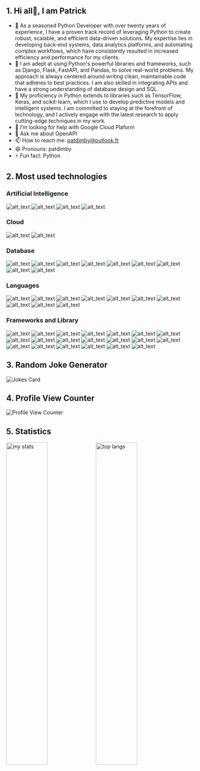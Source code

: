 ## 1. Hi all👋, I am Patrick

<!--
**patdimby/patdimby** is a ✨ _special_ ✨ repository because its `README.md` (this file) appears on your GitHub profile.

Here are some ideas to get you started:
-->

- 🔭 As a seasoned Python Developer with over twenty years of experience, I have a proven track record of leveraging Python to create robust, scalable, and efficient data-driven solutions. My expertise lies in developing back-end systems, data analytics platforms, and automating complex workflows, which have consistently resulted in increased efficiency and performance for my clients.
- 🌱 I am adept at using Python's powerful libraries and frameworks, such as Django, Flask, FastAPI, and Pandas, to solve real-world problems. My approach is always centered around writing clean, maintainable code that adheres to best practices. I am also skilled in integrating APIs and have a strong understanding of database design and SQL.
- 👯 My proficiency in Python extends to libraries such as TensorFlow, Keras, and scikit-learn, which I use to develop predictive models and intelligent systems. I am committed to staying at the forefront of technology, and I actively engage with the latest research to apply cutting-edge techniques in my work.
- 🤔 I’m looking for help with Google Cloud Plaform
- 💬 Ask me about OpenAPI
- 📫 How to reach me: patdimby@outlook.fr
- 😄 Pronouns: patdimby
- ⚡ Fun fact: Python
## 2. Most used technologies
### Artificial Intelligence
![ alt_text ]( https://img.shields.io/badge/ChatGPT-74aa9c?style=for-the-badge&logo=openai&logoColor=white )
![ alt_text ]( https://img.shields.io/badge/Keras-FF0000?style=for-the-badge&logo=keras&logoColor=white )
![ alt_text ]( https://img.shields.io/badge/PyTorch-EE4C2C?style=for-the-badge&logo=pytorch&logoColor=white )
![ alt_text ]( https://img.shields.io/badge/TensorFlow-FF6F00?style=for-the-badge&logo=tensorflow&logoColor=white )
###  Cloud
![ alt_text ]( https://img.shields.io/badge/Amazon_AWS-FF9900?style=for-the-badge&logo=amazonaws&logoColor=white )
![ alt_text ]( https://img.shields.io/badge/mix%20cloud-5000ff?style=for-the-badge&logo=mixcloud&logoColor=white )
### Database
![ alt_text ]( https://img.shields.io/badge/Amazon%20DynamoDB-4053D6?style=for-the-badge&logo=Amazon%20DynamoDB&logoColor=white )
![ alt_text ]( https://img.shields.io/badge/Cassandra-1287B1?style=for-the-badge&logo=apache%20cassandra&logoColor=white )
![ alt_text ]( https://img.shields.io/badge/Elastic_Search-005571?style=for-the-badge&logo=elasticsearch&logoColor=white )
![ alt_text ]( https://img.shields.io/badge/Microsoft%20SQL%20Server-CC2927?style=for-the-badge&logo=microsoft%20sql%20server&logoColor=white )
![ alt_text ]( https://img.shields.io/badge/MongoDB-4EA94B?style=for-the-badge&logo=mongodb&logoColor=white )
![ alt_text ]( https://img.shields.io/badge/MySQL-005C84?style=for-the-badge&logo=mysql&logoColor=white )
![ alt_text ]( https://img.shields.io/badge/Oracle-F80000?style=for-the-badge&logo=Oracle&logoColor=white )
![ alt_text ]( https://img.shields.io/badge/PostgreSQL-316192?style=for-the-badge&logo=postgresql&logoColor=white )
![ alt_text ]( https://img.shields.io/badge/redis-%23DD0031.svg?&style=for-the-badge&logo=redis&logoColor=white )
### Languages
![ alt_text ]( https://img.shields.io/badge/Python-3776AB?style=for-the-badge&logo=python&logoColor=white )
![ alt_text ]( https://img.shields.io/badge/C-00599C?style=for-the-badge&logo=c&logoColor=white )
![ alt_text ]( https://img.shields.io/badge/C%2B%2B-00599C?style=for-the-badge&logo=c%2B%2B&logoColor=white )
![ alt_text ]( https://img.shields.io/badge/C%23-239120?style=for-the-badge&logo=c-sharp&logoColor=white )
![ alt_text ]( https://img.shields.io/badge/Java-ED8B00?style=for-the-badge&logo=java&logoColor=white )
![ alt_text ]( https://img.shields.io/badge/JavaScript-F7DF1E?style=for-the-badge&logo=javascript&logoColor=black )
![ alt_text ]( https://img.shields.io/badge/HTML5-E34F26?style=for-the-badge&logo=html5&logoColor=white )
![ alt_text ]( https://img.shields.io/badge/JavaScript-323330?style=for-the-badge&logo=javascript&logoColor=F7DF1E )
![ alt_text ]( https://img.shields.io/badge/Ruby-CC342D?style=for-the-badge&logo=ruby&logoColor=white )
![ alt_text ](https://img.shields.io/badge/TypeScript-007ACC?style=for-the-badge&logo=typescript&logoColor=white)
### Frameworks and Library
![ alt_text ]( https://img.shields.io/badge/.NET-512BD4?style=for-the-badge&logo=dotnet&logoColor=white )
![ alt_text ]( https://img.shields.io/badge/Angular-DD0031?style=for-the-badge&logo=angular&logoColor=white )
![ alt_text ]( https://img.shields.io/badge/Apache_Kafka-231F20?style=for-the-badge&logo=apache-kafka&logoColor=white )
![ alt_text ]( https://img.shields.io/badge/Apache_Spark-FFFFFF?style=for-the-badge&logo=apachespark&logoColor=#E35A16 )
![ alt_text ]( https://img.shields.io/badge/conda-342B029.svg?&style=for-the-badge&logo=anaconda&logoColor=white )
![ alt_text ]( https://img.shields.io/badge/daphne-092E20?style=for-the-badge&logo=django&logoColor=green )
![ alt_text ]( https://img.shields.io/badge/Django-092E20?style=for-the-badge&logo=django&logoColor=green )
![ alt_text ]( https://img.shields.io/badge/django%20rest-ff1709?style=for-the-badge&logo=django&logoColor=white )
![ alt_text ]( https://img.shields.io/badge/Express%20js-000000?style=for-the-badge&logo=express&logoColor=white )
![ alt_text ]( https://img.shields.io/badge/fastapi-109989?style=for-the-badge&logo=FASTAPI&logoColor=white )
![ alt_text ]( https://img.shields.io/badge/Flask-000000?style=for-the-badge&logo=flask&logoColor=white )
![ alt_text ]( https://img.shields.io/badge/JWT-000000?style=for-the-badge&logo=JSON%20web%20tokens&logoColor=white )
![ alt_text ]( https://img.shields.io/badge/Material%20UI-007FFF?style=for-the-badge&logo=mui&logoColor=white )
![ alt_text ]( https://img.shields.io/badge/nestjs-E0234E?style=for-the-badge&logo=nestjs&logoColor=white )
![ alt_text ]( https://img.shields.io/badge/next%20js-000000?style=for-the-badge&logo=nextdotjs&logoColor=white )
![ alt_text ]( https://img.shields.io/badge/Node%20js-339933?style=for-the-badge&logo=nodedotjs&logoColor=white )
![ alt_text ]( https://img.shields.io/badge/React-20232A?style=for-the-badge&logo=react&logoColor=61DAFB )
![ alt_text ]( https://img.shields.io/badge/Ruby_on_Rails-CC0000?style=for-the-badge&logo=ruby-on-rails&logoColor=white )
![ alt_text ]( https://img.shields.io/badge/Vite-B73BFE?style=for-the-badge&logo=vite&logoColor=FFD62E )
![ alt_text ]( https://img.shields.io/badge/Vue%20js-35495E?style=for-the-badge&logo=vuedotjs&logoColor=4FC08D )
## 3. Random Joke Generator
![Jokes Card](https://readme-jokes.vercel.app/api)
## 4. Profile View Counter
![Profile View Counter](https://komarev.com/ghpvc/?username=patdimby)
## 5. Statistics
<img alt ="my stats" align="left" width="47%" src ="https://github-readme-stats.vercel.app/api?username=patdimby" />
<img alt="top langs" align="left" width="47%" src="https://github-readme-stats.vercel.app/api/top-langs/?username=patdimby&layout=compact" />








